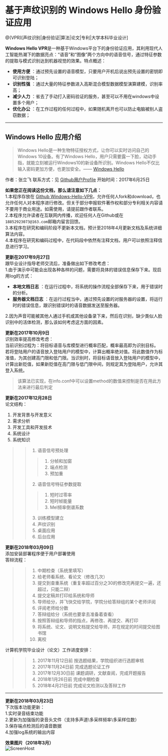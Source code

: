 # 基于声纹识别的 Windows Hello 身份验证应用

@(VPR)[声纹识别|身份验证|算法|论文|专利|大学本科毕业设计]

**Windows Hello VPR**是一种基于Windows平台下的身份验证应用，其利用现代人工智能热潮下的数据亮点：“语音”和“图像”两个方向中的语音信号，通过特征参数的提取与模式识别达到机器视觉的效果。特点概述：
 
- **使用方便** ：通过预先设置的语音模型，只要用户开机后说出预先设置的密钥即可识别登陆；
- **识别性强** ：通过大量的特征参数进入高斯混合模型数据模型演算建模，识别率高；
- **减少人力** ：省去了手动打入密码验证的服务，甚至可以不用在windows中设置多个用户；
- **优化办公** ：在工作过程的任何过程中，如果随机离开也可以防止电脑被别人盗窃数据；

-------------------

## Windows Hello 应用介绍

> Windows Hello是一种生物特征授权方式，让你可以实时访问自己的Windows 10设备。有了Windows Hello，用户只需要露一下脸，动动手指，就能立刻被运行Windows10的新设备所识别。Windows Hello不仅比输入密码更加方便，也更加安全。—— [Windows Hello](https://www.microsoft.com/zh-cn/windows/windows-hello)


作者：张立飞
联系方式：见 [Github用户Profile](https://github.com/leafspace)
开始时间：2017年6月25日

**如果您正在阅读这份文档，那么请注意如下几点：** <br/>
1.本程序存放在 [Github Windows-Hello-VPR](https://github.com/leafspace/Windows-Hello-VPR)，允许任何人fork和download，也允许任何人对本程序进行修改。但关于部分申报软件著作权和部分专利相关内容请不要用于商业用途。如需使用，请提前跟作者联系。<br/>
2.本程序允许读者在互联网内传播，欢迎任何人在Github或在`18852923073@163.com`邮箱内留言回馈。<br/>
3.本程序在研究和编码阶段不更新本文档，预计至2018年4月更新文档及系统详细算法内容。<br/>
4.本程序在研究和编码过程中，在代码段中依然有注释文档，用户可以依照注释信息进行学习。<br/>

**更新在2017年9月27日** <br/>
跟毕业设计指导老师交流后，准备做出如下修改考虑：<br/>
1.由于演示中可能会出现各种各样的问题，需要将具体的错误信息保存下来。现启用log的方式：
- **本地文档日志** ：在运行过程中，将系统的操作流程全部保存下来，用于错误时的分析。
- **服务器文档日志** ：在运行过程当中，通过预先设置的对服务器的设置，将运行时的错误信息，跟识别错误时的语音数据发送至服务器。

2.因为声音可能被其他人通过手机或其他设备录下来，然后在识别，缺少类似人脸识别中的活体检测，那么该如何考虑这方面的因素。

**更新在2017年10月9日** <br/>
识别效率提高修改考虑：<br/>
当前识别过程为：将目标语音与库模型进行概率匹配，概率最高即为识别目标。
若将登陆用户的语音放入登陆用户的模型中，计算出概率绝对值。将此数值作为标准值，为其创建高门限和低门限。当识别时，将目标语音放入登陆用户的模型中，计算出新贬值，如果新贬值在高门限与低门限中间，则规定其为登陆用户，允许其登入系统。
> 该算法已实现，在info.conf中可以设置method的数值来控制是否在用此方法来进行最后判定

**更新在2017年12月28日** <br/>
论文结构：<br/>
1.	开发背景与开发意义<br/>
2.	需求分析<br/>
3.	开发工具和开发技术<br/>
4.	系统设计<br/>
5.	系统知识<br/>
>>1.	语音信号预处理<br/>
>>> 1)	分帧和加窗<br/>
>>> 2)	端点检测<br/>
>>> 3)	预加重<br/>
>>2.	语音信号特征参数提取<br/>
>>> 1)	短时过零率<br/>
>>> 2)	短时帧能量<br/>
>>> 3)	Mel频率倒谱系数<br/>
>>3.	训练模型建立<br/>
>>4.	声纹识别<br/>
>>5.	桌面应用<br/>
>>6.	后台应用<br/>

**更新在2018年03月09日** <br/>
添加安装部署程序便于用户部署使用<br/>
答辩流程：<br/>
>>1. 中期检查（系统里填写）<br/>
>>2. 给老师看系统、看论文（修改几次）<br/>
>>3. 提交到查重系统（重复率超过百分之30的修改完再提交一遍，还超过，只能二辩）<br/>
>>4. 提交定稿并打印给系统和导师<br/>
>>5. 导师给分，并飞快交给学院，学院分给答辩组的某个老师评阅<br/>
>>6. 评阅老师给分数<br/>
>>7. 答辩组给分（系统也要拿去准备着查看）<br/>
>>8. 按照答辩组和导师的指点，再修改、再提交、再打印<br/>
>>9. 将系统、论文、说明文档提交给导师，并在规定的时间提交给图书馆<br/>
>>10. 离校<br/>

计算机学院毕业设计（论文）工作进度安排：<br/>
>>1. 2017年11月12日前	按选题结果，学院组织进行选题审核<br/>
>>2. 2017年11月24日前	完成选题论证工作<br/>
>>3. 2017年12月30日前	课题调研，文献查阅，完成开题报告<br/>
>>4. 2018年1月26日前	完成中期检查<br/>
>>5. 2018年4月21日前	完成论文检测以及答辩工作<br/>

-------------------
**更新在2018年03月23日** <br/>
下次版本功能更新：<br/>
1.实时录音结束功能<br/>
2.更新为加强版的录音头文件（支持多声道\多采样频率\多采样位数）<br/>
3.保存端点检测后的语音数据<br/>
4.加强log系统的输出内容<br/>

**效果图片（2018年3月）** <br/>
![ScreenHost](https://github.com/leafspace/Windows-Hello-VPR/blob/master/%E5%8F%91%E5%B8%83%E9%83%A8%E7%BD%B2/%E6%95%88%E6%9E%9C%E8%A7%86%E9%A2%91/ScreenHost.png "效果图片")  
